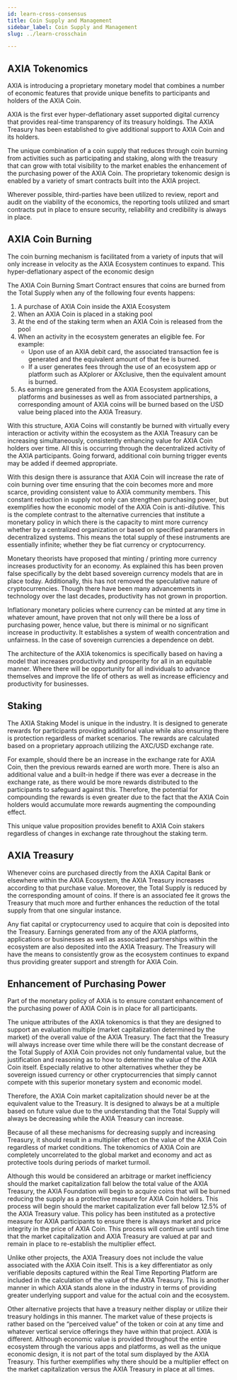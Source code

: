```yaml
---
id: learn-cross-consensus
title: Coin Supply and Management
sidebar_label: Coin Supply and Management
slug: ../learn-crosschain

---
```


## AXIA Tokenomics
AXIA is introducing a proprietary monetary model that combines a number of economic features that provide unique benefits to participants and holders of the AXIA Coin. 

AXIA is the first ever hyper-deflationary asset supported digital currency that provides real-time transparency of its treasury holdings. The AXIA Treasury has been established to give additional support to AXIA Coin and its holders. 

The unique combination of a coin supply that reduces through coin burning from activities such as participating and staking, along with the treasury that can grow with total visibility to the market enables the enhancement of the purchasing power of the AXIA Coin. The  proprietary tokenomic design is enabled by a variety of smart contracts built into the AXIA project.

Wherever possible, third-parties have been utilized to review, report and audit on the viability of the economics, the reporting tools utilized and smart contracts put in place to ensure security, reliability and credibility is always in place.
## AXIA Coin Burning
The coin burning mechanism is facilitated from a variety of inputs that will only increase in velocity as the AXIA Ecosystem continues to expand. This hyper-deflationary aspect of the economic design

The AXIA Coin Burning Smart Contract ensures that coins are burned from the Total Supply when any of the following four events happens:
1. A purchase of AXIA Coin inside the AXIA Ecosystem
2. When an AXIA Coin is placed in a staking pool
3. At the end of the staking term when an AXIA Coin is released from the pool
4. When an activity in the ecosystem generates an eligible fee.  For example:  
    * Upon use of an AXIA debit card, the associated transaction fee is generated and the equivalent amount of that fee is burned.  
    * If a user generates fees through the use of an ecosystem app or platform such as AXplorer or AXclusive, then the equivalent amount is burned.
5. As earnings are generated from the AXIA Ecosystem applications, platforms and businesses as well as from associated partnerships, a corresponding amount of AXIA coins will be burned based on the USD value being placed into the AXIA Treasury.  

With this structure, AXIA Coins will constantly be burned with virtually every interaction or activity within the ecosystem as the AXIA Treasury can be increasing simultaneously, consistently enhancing value for AXIA Coin holders over time. All this is occurring through the decentralized activity of the AXIA participants. Going forward, additional coin burning trigger events may be added if deemed appropriate. 

With this design there is assurance that AXIA Coin will increase the rate of coin burning over time ensuring that the coin becomes more and more scarce, providing consistent value to AXIA community members. This constant reduction in supply not only can strengthen purchasing power, but exemplifies how the economic model of the AXIA Coin is anti-dilutive. This is the complete contrast to the alternative currencies that institute a monetary policy in which there is the capacity to mint more currency whether by a centralized organization or based on specified parameters in decentralized systems. This means the total supply of these instruments are essentially infinite; whether they be fiat currency or cryptocurrency.

Monetary theorists have proposed that minting / printing more currency increases productivity for an economy. As explained this has been proven false specifically by the debt based sovereign currency models that are in place today. Additionally, this has not removed the speculative nature of cryptocurrencies. Though there have been many advancements in technology over the last decades, productivity has not grown in proportion. 

Inflationary monetary policies where currency can be minted at any time in whatever amount, have proven that not only will there be a loss of purchasing power, hence value, but there is minimal or no significant increase in productivity. It establishes a system of wealth concentration and unfairness. In the case of sovereign currencies a dependence on debt. 

The architecture of the AXIA tokenomics is specifically based on having a model that increases productivity and prosperity for all in an equitable manner. Where there will be opportunity for all individuals to advance themselves and improve the life of others as well as increase efficiency and productivity for businesses. 
## Staking 
The AXIA Staking Model is unique in the industry. It is designed to generate rewards for participants providing additional value while also ensuring there is protection regardless of market scenarios. The rewards are calculated based on a proprietary approach utilizing the AXC/USD exchange rate.

For example, should there be an increase in the exchange rate for AXIA Coin, then the previous rewards earned are worth more. There is also an additional value and a built-in hedge if there was ever a decrease in the exchange rate, as there would be more rewards distributed to the participants to safeguard against this. Therefore, the potential for compounding the rewards is even greater due to the fact that the AXIA Coin holders would accumulate more rewards augmenting the compounding effect.  

This unique value proposition provides benefit to AXIA Coin stakers regardless of changes in exchange rate throughout the staking term.
## AXIA Treasury
Whenever coins are purchased directly from the AXIA Capital Bank or elsewhere within the AXIA Ecosystem, the AXIA Treasury increases according to that purchase value. Moreover, the Total Supply is reduced by the corresponding amount of coins. If there is an associated fee it grows the Treasury that much more and further enhances the reduction of the total supply from that one singular instance. 

Any fiat capital or cryptocurrency used to acquire that coin is deposited into the Treasury.   Earnings generated from any of the AXIA platforms, applications or businesses as well as associated partnerships within the ecosystem are also deposited into the AXIA Treasury. The Treasury will have the means to consistently grow as the ecosystem continues to expand thus providing greater support and strength for AXIA Coin. 

## Enhancement of Purchasing Power
Part of the monetary policy of AXIA is to ensure constant enhancement of the purchasing power of AXIA Coin is in place for all participants. 
 
The unique attributes of the AXIA tokenomics is that they are designed to support an evaluation multiple (market capitalization determined by the market) of the overall value of the AXIA Treasury. The fact that the Treasury will always increase over time while there will be the constant decrease of the Total Supply of AXIA Coin provides not only fundamental value, but the justification and reasoning as to how to determine the value of the AXIA Coin itself. Especially relative to other alternatives whether they be sovereign issued currency or other cryptocurrencies that simply cannot compete with this superior monetary system and economic model. 

Therefore, the AXIA Coin market capitalization should never be at the equivalent value to the Treasury.  It is designed to always be at a multiple based on future value due to the understanding that the Total Supply will always be decreasing while the AXIA Treasury can increase. 

Because of all these mechanisms for decreasing supply and increasing Treasury, it should result in a multiplier effect on the value of the AXIA Coin regardless of market conditions. The tokenomics of AXIA Coin are completely uncorrelated to the global market and economy and act as protective tools during periods of market turmoil. 

Although this would be considered an arbitrage or market inefficiency should the market capitalization fall below the total value of the AXIA Treasury, the AXIA Foundation will begin to acquire coins that will be burned reducing the supply as a protective measure for AXIA Coin holders. This process will begin should the market capitalization ever fall below 12.5% of the AXIA Treasury value.  This policy has been instituted as a protective measure for AXIA participants to ensure there is always market and price integrity in the price of AXIA Coin. This process will continue until such time that the market capitalization and AXIA Treasury are valued at par and remain in place to re-establish the multiplier effect. 

Unlike other projects, the AXIA Treasury does not include the value associated with the AXIA Coin itself.  This is a key differentiator as only verifiable deposits captured within the Real Time Reporting Platform are included in the calculation of the value of the AXIA Treasury.  This is another manner in which AXIA stands alone in the industry in terms of providing greater underlying support and value for the actual coin and the ecosystem. 

Other alternative projects that have a treasury neither display or utilize their treasury holdings in this manner.  The market value of these projects is rather based on the “perceived value” of the token or coin at any time and whatever vertical service offerings they have within that project.  AXIA is different.  Although economic value is provided throughout the entire ecosystem through the various apps and platforms, as well as the unique economic design, it is not part of the total sum displayed by the AXIA Treasury.  This further exemplifies why there should be a multiplier effect on the market capitalization versus the AXIA Treasury in place at all times.


